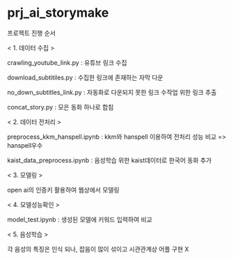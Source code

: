 # prj_ai_storymake

프로젝트 진행 순서

< 1. 데이터 수집 >

crawling_youtube_link.py : 유튜브 링크 수집

download_subtitiles.py : 수집한 링크에 존재하는 자막 다운

no_down_subtitles_link.py : 자동화로 다운되지 못한 링크 수작업 위한 링크 추출 

concat_story.py : 모은 동화 하나로 합침


< 2. 데이터 전처리 >

preprocess_kkm_hanspell.ipynb : kkm와 hanspell 이용하여 전처리 성능 비교 => hanspell우수

kaist_data_preprocess.ipynb : 음성학습 위한 kaist데이터로 한국어 동화 추가


< 3. 모델링 >

open ai의 인증키 활용하여 웹상에서 모델링


< 4. 모델성능확인 >

model_test.ipynb : 생성된 모델에 키워드 입력하여 비교


< 5. 음성학습 >

각 음성의 특징은 인식 되나, 잡음이 많이 섞이고 시관관계상 어플 구현 X
